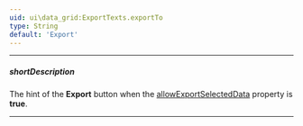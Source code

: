 ```yaml
---
uid: ui\data_grid:ExportTexts.exportTo
type: String
default: 'Export'
---
```

---
##### shortDescription
The hint of the **Export** button when the [allowExportSelectedData](/api-reference/10%20UI%20Components/dxDataGrid/1%20Configuration/export/allowExportSelectedData.md '/Documentation/ApiReference/UI_Components/dxDataGrid/Configuration/export/#allowExportSelectedData') property is **true**.

---
<!--
![DevExtreme HTML5 DataGrid Export To Text](/images/DataGrid/export_texts/export_to.png)

When **allowExportSelectedData** is **false**, the [exportAll](/api-reference/10%20UI%20Components/dxDataGrid/1%20Configuration/export/texts/exportAll.md '/Documentation/ApiReference/UI_Components/dxDataGrid/Configuration/export/texts/#exportAll') text is used as the hint.
-->